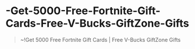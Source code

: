 # -Get-5000-Free-Fortnite-Gift-Cards-Free-V-Bucks-GiftZone-Gifts
>~!Get 5000 Free Fortnite Gift Cards | Free V-Bucks GiftZone Gifts
